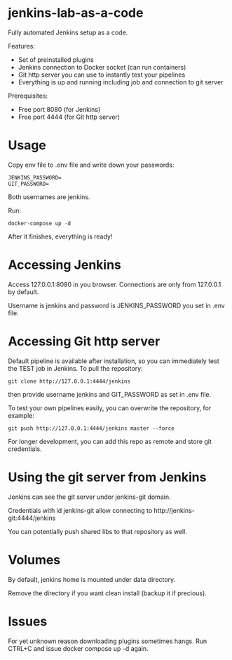 # jenkins-lab-as-a-code

Fully automated Jenkins setup as a code.

Features:
- Set of preinstalled plugins
- Jenkins connection to Docker socket (can run containers)
- Git http server you can use to instantly test your pipelines
- Everything is up and running including job and connection to git server

Prerequisites:
- Free port 8080 (for Jenkins)
- Free port 4444 (for Git http server)

# Usage

Copy env file to .env file and write down your passwords:
```
JENKINS_PASSWORD=
GIT_PASSWORD=
```

Both usernames are jenkins.

Run:
```
docker-compose up -d
```

After it finishes, everything is ready!

# Accessing Jenkins

Access 127.0.0.1:8080 in you browser. Connections are only from 127.0.0.1 by default.

Username is jenkins and password is JENKINS_PASSWORD you set in .env file.

# Accessing Git http server

Default pipeline is available after installation, so you can immediately test the TEST job in Jenkins.
To pull the repository:
```
git clone http://127.0.0.1:4444/jenkins
```
then provide username jenkins and GIT_PASSWORD as set in .env file.

To test your own pipelines easily, you can overwrite the repository, for example:
```
git push http://127.0.0.1:4444/jenkins master --force
```

For longer development, you can add this repo as remote and store git credentials.

# Using the git server from Jenkins
Jenkins can see the git server under jenkins-git domain.

Credentials with id jenkins-git allow connecting to http://jenkins-git:4444/jenkins

You can potentially push shared libs to that repository as well.

# Volumes

By default, jenkins home is mounted under data directory.

Remove the directory if you want clean install (backup it if precious).

# Issues

For yet unknown reason downloading plugins sometimes hangs. Run CTRL+C and issue docker compose up -d again.
